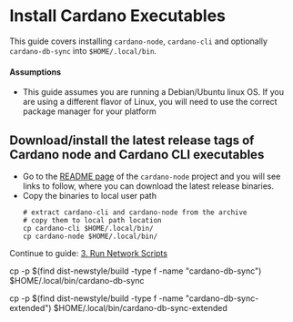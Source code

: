 # Install Cardano Executables

This guide covers installing `cardano-node`, `cardano-cli` and optionally `cardano-db-sync` into `$HOME/.local/bin`.

#### Assumptions
- This guide assumes you are running a Debian/Ubuntu linux OS.
  If you are using a different flavor of Linux, you will need to use the correct package manager for your platform
  
## Download/install the latest release tags of Cardano node and Cardano CLI executables

- Go to the [README page](https://github.com/input-output-hk/cardano-node#linux-executable) of the `cardano-node` project
  and you will see links to follow, where you can download the latest release binaries.
- Copy the binaries to local user path
  ```shell
  # extract cardano-cli and cardano-node from the archive
  # copy them to local path location
  cp cardano-cli $HOME/.local/bin/
  cp cardano-node $HOME/.local/bin/
  ```
Continue to guide: [3. Run Network Scripts](./3-RUN_NETWORK_SCRIPTS.md)


[comment]: <> (If you don't plan on using `cardano-db-sync`, you can continue to guide: [3. Run Network Scripts]&#40;./3-RUN_NETWORK_SCRIPTS.md&#41;.)

[comment]: <> (Otherwise, continue following the directions below.)

[comment]: <> (***)

[comment]: <> (**Note**: The remainder of this guide covers how to build all the executables including the `cardano-db-sync` executables)

[comment]: <> (from Haskell sources. **You may skip the rest of this readme, if db-sync is not relevant to you.**)

[comment]: <> (## Optional: Building cardano-db-sync from Haskell sources using cabal and GHC)

[comment]: <> (### 1. Install package dependencies and Haskell tooling)

[comment]: <> (- Install package dependencies of tools)

[comment]: <> (  ```shell)

[comment]: <> (  # update/upgrade your package indexes)

[comment]: <> (  sudo apt-get update)

[comment]: <> (  sudo apt-get upgrade  )

[comment]: <> (  # reboot as necessary)
    
[comment]: <> (  sudo apt-get install automake build-essential pkg-config libffi-dev libgmp-dev libssl-dev libtinfo-dev libsystemd-dev zlib1g-dev make g++ tmux git jq wget libncursesw5 libtool autoconf -y  )

[comment]: <> (  ```)

[comment]: <> (- Install Cabal and GHC using [GHCUp - Haskell language installer]&#40;https://www.haskell.org/ghcup/&#41;)

[comment]: <> (  ```shell)

[comment]: <> (  # download and run get-ghcup script)

[comment]: <> (  curl --proto '=https' --tlsv1.2 -sSf https://get-ghcup.haskell.org | sh)

[comment]: <> (  # During questions, I chose to &#40;A&#41;ppend the path to ghc to .bashrc)

[comment]: <> (  # and did not choose to install Haskell Language Server &#40;HLS&#41; or stack)

[comment]: <> (  # source the bash start script to apply updates to PATH)

[comment]: <> (  cd $HOME)

[comment]: <> (  source .bashrc)
  
[comment]: <> (  # get the latest updates to GHCUp tool)

[comment]: <> (  ghcup upgrade)

[comment]: <> (  # install cabal with GHCUp )

[comment]: <> (  ghcup install cabal 3.4.0.0)

[comment]: <> (  ghcup set cabal 3.4.0.0)

[comment]: <> (  # install GHC with GHCUp)

[comment]: <> (  ghcup install ghc 8.10.4)

[comment]: <> (  ghcup set ghc 8.10.4)
  
[comment]: <> (  # Update cabal and verify the correct versions were installed successfully.)

[comment]: <> (  cabal update)

[comment]: <> (  cabal --version)

[comment]: <> (  ghc --version)

[comment]: <> (  ```)

[comment]: <> (### 2. Install latest release tags of Cardano db-sync executables )

[comment]: <> (**Note**: The author could not find pre-built binaries for cardano-db-sync from IOHK, so the directions below)

[comment]: <> (are to build them from Haskell sources using cabal and GHC.  If you want to explore other options to build)

[comment]: <> (or deploy, e.g. using `nix-build` or `docker`, )

[comment]: <> (please see the [IOHK cardano-db-sync README]&#40;https://github.com/input-output-hk/cardano-db-sync#readme&#41; for more info.)

[comment]: <> (- Clone the IOHK cardano-db-sync repo)

[comment]: <> (  ```shell)

[comment]: <> (  cd $HOME/src)

[comment]: <> (  git clone https://github.com/input-output-hk/cardano-db-sync)

[comment]: <> (  cd cardano-db-sync  )

[comment]: <> (  # fetch the list of tags and check out the latest release tag name  )

[comment]: <> (  git fetch --tags --all)

[comment]: <> (  git checkout $&#40;curl -s https://api.github.com/repos/input-output-hk/cardano-db-sync/releases/latest | jq -r .tag_name&#41;)

[comment]: <> (  ```)

[comment]: <> (- Fetch postgres `libpq-dev` package, update dependencies and build the cardano-db-sync project.  This can take 20 minutes+)
  
[comment]: <> (  **Note**: Building `cardano-db-sync` project from source, depends on finding the postgres `libpq-dev` package on the host OS.)

[comment]: <> (  ```shell)

[comment]: <> (  sudo apt-get install libpq-dev)

[comment]: <> (  cabal update)

[comment]: <> (  cabal build all)

[comment]: <> (  ```)

[comment]: <> (- Copy db-sync executables to local user default path location)

[comment]: <> (  ```shell)

  cp -p $(find dist-newstyle/build -type f -name "cardano-db-sync") $HOME/.local/bin/cardano-db-sync

  cp -p $(find dist-newstyle/build -type f -name "cardano-db-sync-extended") $HOME/.local/bin/cardano-db-sync-extended  

[comment]: <> (  ```)

[comment]: <> (- Verify the versions of the db-sync executables)

[comment]: <> (  ```shell)

[comment]: <> (  cardano-db-sync --version)

[comment]: <> (  cardano-db-sync-extended --version)
  
[comment]: <> (  # when this document was written, the current version for each is 12.0.0 on linux-x86_64)

[comment]: <> (  ```)

[comment]: <> (---)

[comment]: <> (Continue to next guide: [2. Install PostgreSQL instructions]&#40;./2-INSTALL_POSTGRESQL.md&#41;)